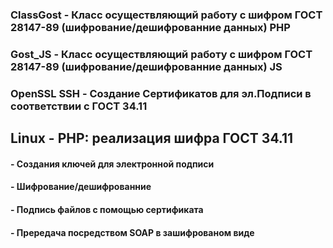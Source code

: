 ### ClassGost - Класс осуществляющий работу с шифром ГОСТ 28147-89 (шифрование/дешифрованние данных) PHP

### Gost_JS -  Класс осуществляющий работу с шифром ГОСТ 28147-89 (шифрование/дешифрованние данных) JS

### OpenSSL SSH -  Создание Сертификатов для эл.Подписи в соответствии с ГОСТ 34.11

##  Linux - PHP: реализация шифра ГОСТ 34.11
#### - Создания ключей для электронной подписи
#### - Шифрование/дешифрованние
#### - Подпись файлов с помощью сертификата
#### - Прередача посредством SOAP в зашифрованом виде

